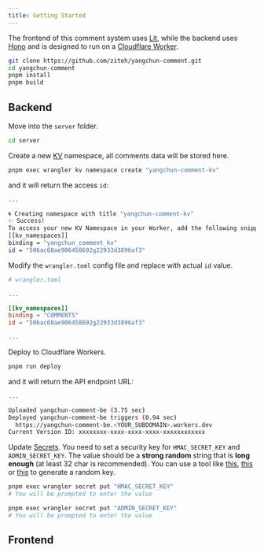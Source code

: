 ```yaml
---
title: Getting Started
---
```


The frontend of this comment system uses [Lit](https://lit.dev/), while the backend uses [Hono](https://hono.dev/) and is designed to run on a [Cloudflare Worker](https://workers.cloudflare.com/).

```bash
git clone https://github.com/ziteh/yangchun-comment.git
cd yangchun-comment
pnpm install
pnpm build
```

## Backend

Move into the `server` folder.

```bash
cd server
```

Create a new [KV][cf-kv] namespace, all comments data will be stored here.

```bash
pnpm exec wrangler kv namespace create "yangchun-comment-kv"
```

and it will return the access `id`:

```bash "506ac68ae906458692g22933d3896af3"
...

🌀 Creating namespace with title "yangchun-comment-kv"
✨ Success!
To access your new KV Namespace in your Worker, add the following snippet to your configuration file:
[[kv_namespaces]]
binding = "yangchun_comment_kv"
id = "506ac68ae906458692g22933d3896af3"
```

Modify the `wrangler.toml` config file and replace with actual `id` value.

```toml "506ac68ae906458692g22933d3896af3"
# wrangler.toml

...

[[kv_namespaces]]
binding = "COMMENTS"
id = "506ac68ae906458692g22933d3896af3"

...
```

Deploy to Cloudflare Workers.

```bash
pnpm run deploy
```

and it will return the API endpoint URL:

```bash "https://yangchun-comment-be.<YOUR_SUBDOMAIN>.workers.dev"
...

Uploaded yangchun-comment-be (3.75 sec)
Deployed yangchun-comment-be triggers (0.94 sec)
  https://yangchun-comment-be.<YOUR_SUBDOMAIN>.workers.dev
Current Version ID: xxxxxxxx-xxxx-xxxx-xxxx-xxxxxxxxxxxx
```

Update [Secrets][cf-secret]. You need to set a security key for `HMAC_SECRET_KEY` and `ADMIN_SECRET_KEY`. The value should be a **strong random** string that is **long enough** (at least 32 char is recommended). You can use a tool like [this](https://jwtsecrets.com/), [this](https://djecrety.ir/) or [this](https://randomkeygen.com/) to generate a random key.

```bash
pnpm exec wrangler secret put "HMAC_SECRET_KEY"
# You will be prompted to enter the value
```

```bash
pnpm exec wrangler secret put "ADMIN_SECRET_KEY"
# You will be prompted to enter the value
```

## Frontend

[cf-kv]: https://developers.cloudflare.com/kv/
[cf-secret]: https://developers.cloudflare.com/workers/configuration/secrets/
